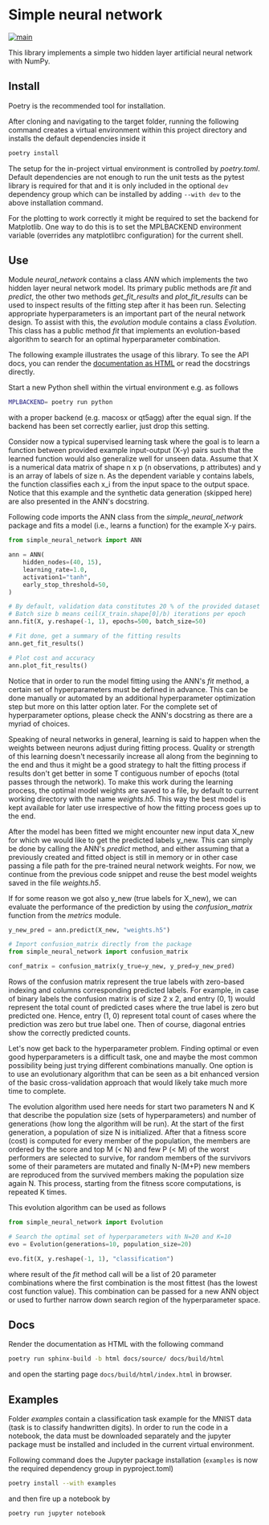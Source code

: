 # Simple neural network #

[![main](https://github.com/elmomoilanen/Simple-neural-network/actions/workflows/main.yml/badge.svg)](https://github.com/elmomoilanen/Simple-neural-network/actions/workflows/main.yml)

This library implements a simple two hidden layer artificial neural network with NumPy.

## Install ## 

Poetry is the recommended tool for installation.

After cloning and navigating to the target folder, running the following command creates a virtual environment within this project directory and installs the default dependencies inside it

```bash
poetry install
```

The setup for the in-project virtual environment is controlled by *poetry.toml*. Default dependencies are not enough to run the unit tests as the pytest library is required for that and it is only included in the optional `dev` dependency group which can be installed by adding `--with dev` to the above installation command.

For the plotting to work correctly it might be required to set the backend for Matplotlib. One way to do this is to set the MPLBACKEND environment variable (overrides any matplotlibrc configuration) for the current shell.

## Use ##

Module *neural_network* contains a class *ANN* which implements the two hidden layer neural network model. Its primary public methods are *fit* and *predict*, the other two methods *get_fit_results* and *plot_fit_results* can be used to inspect results of the fitting step after it has been run. Selecting appropriate hyperparameters is an important part of the neural network design. To assist with this, the *evolution* module contains a class *Evolution*. This class has a public method *fit* that implements an evolution-based algorithm to search for an optimal hyperparameter combination.

The following example illustrates the usage of this library. To see the API docs, you can render the [documentation as HTML](#docs) or read the docstrings directly.

Start a new Python shell within the virtual environment e.g. as follows

```bash
MPLBACKEND= poetry run python
```

with a proper backend (e.g. macosx or qt5agg) after the equal sign. If the backend has been set correctly earlier, just drop this setting.

Consider now a typical supervised learning task where the goal is to learn a function between provided example input-output (X-y) pairs such that the learned function would also generalize well for unseen data. Assume that X is a numerical data matrix of shape n x p (n observations, p attributes) and y is an array of labels of size n. As the dependent variable y contains labels, the function classifies each x_i from the input space to the output space. Notice that this example and the synthetic data generation (skipped here) are also presented in the ANN's docstring.

Following code imports the ANN class from the *simple_neural_network* package and fits a model (i.e., learns a function) for the example X-y pairs.

```python
from simple_neural_network import ANN

ann = ANN(
    hidden_nodes=(40, 15),
    learning_rate=1.0,
    activation1="tanh",
    early_stop_threshold=50,
)

# By default, validation data constitutes 20 % of the provided dataset
# Batch size b means ceil(X_train.shape[0]/b) iterations per epoch
ann.fit(X, y.reshape(-1, 1), epochs=500, batch_size=50)

# Fit done, get a summary of the fitting results
ann.get_fit_results()

# Plot cost and accuracy
ann.plot_fit_results()
```

Notice that in order to run the model fitting using the ANN's *fit* method, a certain set of hyperparameters must be defined in advance. This can be done manually or automated by an additional hyperparameter optimization step but more on this latter option later. For the complete set of hyperparameter options, please check the ANN's docstring as there are a myriad of choices.

Speaking of neural networks in general, learning is said to happen when the weights between neurons adjust during fitting process. Quality or strength of this learning doesn't necessarily increase all along from the beginning to the end and thus it might be a good strategy to halt the fitting process if results don't get better in some T contiguous number of epochs (total passes through the network). To make this work during the learning process, the optimal model weights are saved to a file, by default to current working directory with the name *weights.h5*. This way the best model is kept available for later use irrespective of how the fitting process goes up to the end.

After the model has been fitted we might encounter new input data X_new for which we would like to get the predicted labels y_new. This can simply be done by calling the ANN's *predict* method, and either assuming that a previously created and fitted object is still in memory or in other case passing a file path for the pre-trained neural network weights. For now, we continue from the previous code snippet and reuse the best model weights saved in the file *weights.h5*.

If for some reason we got also y_new (true labels for X_new), we can evaluate the performance of the prediction by using the *confusion_matrix* function from the *metrics* module.

```python
y_new_pred = ann.predict(X_new, "weights.h5")

# Import confusion_matrix directly from the package
from simple_neural_network import confusion_matrix

conf_matrix = confusion_matrix(y_true=y_new, y_pred=y_new_pred)
```

Rows of the confusion matrix represent the true labels with zero-based indexing and columns corresponding predicted labels. For example, in case of binary labels the confusion matrix is of size 2 x 2, and entry (0, 1) would represent the total count of predicted cases where the true label is zero but predicted one. Hence, entry (1, 0) represent total count of cases where the prediction was zero but true label one. Then of course, diagonal entries show the correctly predicted counts.

Let's now get back to the hyperparameter problem. Finding optimal or even good hyperparameters is a difficult task, one and maybe the most common possibility being just trying different combinations manually. One option is to use an evolutionary algorithm that can be seen as a bit enhanced version of the basic cross-validation approach that would likely take much more time to complete.

The evolution algorithm used here needs for start two parameters N and K that describe the population size (sets of hyperparameters) and number of generations (how long the algorithm will be run). At the start of the first generation, a population of size N is initialized. After that a fitness score (cost) is computed for every member of the population, the members are ordered by the score and top M (< N) and few P (< M) of the worst performers are selected to survive, for random members of the survivors some of their parameters are mutated and finally N-(M+P) new members are reproduced from the survived members making the population size again N. This process, starting from the fitness score computations, is repeated K times.

This evolution algorithm can be used as follows

```python
from simple_neural_network import Evolution

# Search the optimal set of hyperparameters with N=20 and K=10
evo = Evolution(generations=10, population_size=20)

evo.fit(X, y.reshape(-1, 1), "classification")
```

where result of the *fit* method call will be a list of 20 parameter combinations where the first combination is the most fittest (has the lowest cost function value). This combination can be passed for a new ANN object or used to further narrow down search region of the hyperparameter space.

## Docs ##

Render the documentation as HTML with the following command

```bash
poetry run sphinx-build -b html docs/source/ docs/build/html
```

and open the starting page `docs/build/html/index.html` in browser.

## Examples ##

Folder *examples* contain a classification task example for the MNIST data (task is to classify handwritten digits). In order to run the code in a notebook, the data must be downloaded separately and the jupyter package must be installed and included in the current virtual environment.

Following command does the Jupyter package installation (`examples` is now the required dependency group in pyproject.toml)

```bash
poetry install --with examples
```

and then fire up a notebook by

```bash
poetry run jupyter notebook
```
